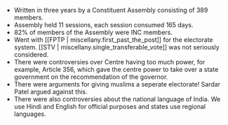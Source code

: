 
* Written in three years by a Constituent Assembly consisting of 389 members.
* Assembly held 11 sessions, each session consumed 165 days.
* 82% of members of the Assembly were INC members.
* Went with [[FPTP | miscellany.first_past_the_post]] for the electorate system. [[STV | miscellany.single_transferable_vote]] was not seriously considered.
* There were controversies over Centre having too much power, for example, Article 356, which gave
the centre power to take over a state government on the recommendation of the governor.
* There were arguments for giving muslims a seperate electorate! Sardar Patel argued against this.
* There were also controversies about the national language of India. We use Hindi and English for official purposes and states use regional languages.
